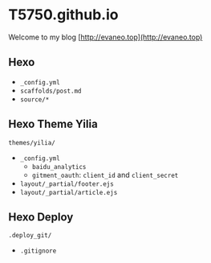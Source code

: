 # T5750.github.io
Welcome to my blog [http://evaneo.top](http://evaneo.top)

## Hexo
- `_config.yml`
- `scaffolds/post.md`
- `source/*`

## Hexo Theme Yilia
`themes/yilia/`
- `_config.yml`
    - `baidu_analytics`
    - `gitment_oauth`: `client_id` and `client_secret`
- `layout/_partial/footer.ejs`
- `layout/_partial/article.ejs`

## Hexo Deploy
`.deploy_git/`
- `.gitignore`